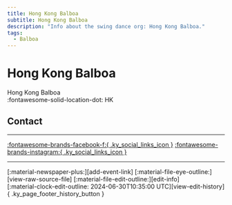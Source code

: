 ```yaml
---
title: Hong Kong Balboa
subtitle: Hong Kong Balboa
description: "Info about the swing dance org: Hong Kong Balboa."
tags:
  - Balboa
---
```


# Hong Kong Balboa

Hong Kong Balboa  
:fontawesome-solid-location-dot: HK  


## Contact


---

 [:fontawesome-brands-facebook-f:{ .ky_social_links_icon }](https://www.facebook.com/groups/356823061817248) [:fontawesome-brands-instagram:{ .ky_social_links_icon }](https://instagram.com/hongkongbalboa)

---

<div class="ky_page_footer" markdown>
<div class="ky_page_footer_trailing" markdown="span">
[:material-newspaper-plus:][add-event-link]
[:material-file-eye-outline:][view-raw-source-file]
[:material-file-edit-outline:][edit-info]
</div>
<div class="ky_page_footer_leading" markdown="span">
[:material-clock-edit-outline: 2024-06-30T10:35:00 UTC][view-edit-history]{ .ky_page_footer_history_button }
</div>
</div>

[add-event-link]: https://github.com/swingdance/events/issues/new?assignees=&labels=add+event&projects=&template=02-add_entity.yml&title=Add%20Event%3A%20zh_HK%20%E2%80%A2%20%3CName%3E&region=zh_HK&province=HK&city=HK&org_id=hong-kong-balboa "Add Event"
[view-raw-source-file]: https://github.com/swingdance/orgs/blob/main/zh_HK/hong-kong-balboa.json "View Raw Source File"
[edit-info]: https://github.com/swingdance/orgs/issues/new?assignees=&labels=update+org&projects=&template=03-update_entity.yml&title=Update%20Org%3A%20zh_HK%20%E2%80%A2%20Hong%20Kong%20Balboa&region=zh_HK&id=hong-kong-balboa&name=Hong%20Kong%20Balboa "Edit Info"

[view-edit-history]: https://github.com/swingdance/orgs/commits/main/zh_HK/hong-kong-balboa.json "View Edit History"
